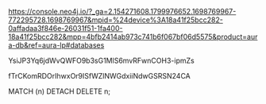 https://console.neo4j.io/?_ga=2.154271608.1799976652.1698769967-772295728.1698769967&mpid=%24device%3A18a41f25bcc282-0affadaa3f846e-26031f51-1fa400-18a41f25bcc282&mpp=4bfb2414ab973c741b6f067bf06d5575&product=aura-db&ref=aura-lp#databases

YsiJP3Yq6jdWvQWFO9b3sG1MlS6mvRFwnCOH3-ipmZs

fTrCKomRDOrIhwxOr9ISfWZlNWGdxiiNdwGSRSN24CA

MATCH (n) DETACH DELETE n;
